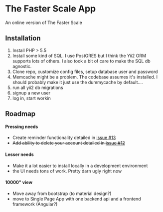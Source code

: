# The Faster Scale App
An online version of The Faster Scale

## Installation
1. Install PHP > 5.5
1. Install some kind of SQL. I use PostGRES but I think the Yii2 ORM supports lots of others. I also took a bit of care to make the SQL db agnostic.
1. Clone repo, customize config files, setup database user and password
1. Memcache might be a problem. The codebase assumes it's installed. I should probably make it just use the dummycache by default....
1. run all yii2 db migrations
1. signup a new user
1. log in, start workin


## Roadmap
#### Pressing needs
* Create reminder functionality detailed in [issue #13](https://github.com/CorWatts/fasterscale/issues/13)
* ~~Add ability to delete your account detailed in [issue #12](https://github.com/CorWatts/fasterscale/issues/12)~~

#### Lesser needs
* Make it a lot easier to install locally in a development environment
* the UI needs tons of work. Pretty darn ugly right now

#### 10000" view
* Move away from bootstrap (to material design?)
* move to Single Page App with one backend api and a frontend framework (Angular?)
